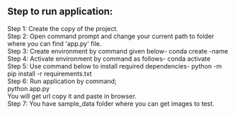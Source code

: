 ## Step to run application:
Step 1:	Create the copy of the project. <br>
Step 2: Open command prompt and change your current path 
to folder where you can find 'app.py' file. <br>
Step 3: Create environment by command given below-
conda create -name <environment name> <br>
Step 4: Activate environment by command as follows-
conda activate <environment name> <br>
Step 5: Use command below to install required dependencies-
python -m pip install -r requirements.txt <br>
Step 6: Run application by command; <br>
        python app.py  <br>
You will get url copy it and paste in browser. <br>
Step 7: You have sample_data folder where you can get images to test.
